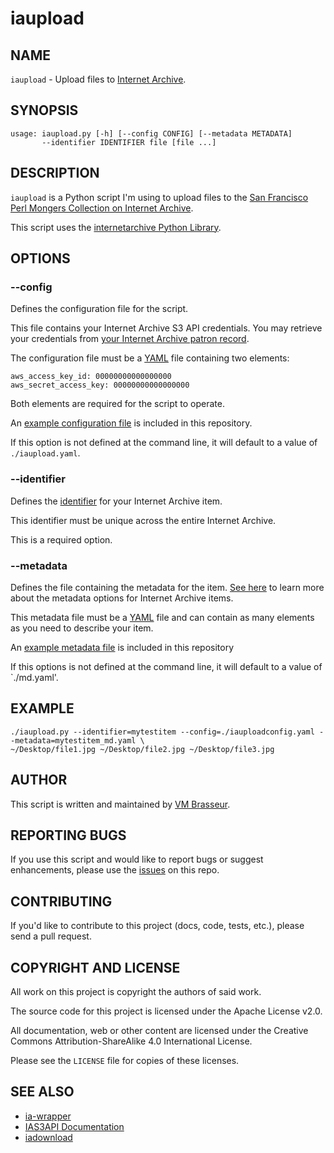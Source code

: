 # iaupload

## NAME

`iaupload` - Upload files to [Internet Archive](http://archive.org).

## SYNOPSIS

```
usage: iaupload.py [-h] [--config CONFIG] [--metadata METADATA]
       --identifier IDENTIFIER file [file ...]
```

## DESCRIPTION

`iaupload` is a Python script I'm using to upload files to the [San Francisco Perl Mongers Collection on Internet Archive](http://archive.org/details/sfperlmongers).

This script uses the [internetarchive Python Library](https://github.com/jjjake/ia-wrapper).

## OPTIONS

### --config

Defines the configuration file for the script.

This file contains your Internet Archive S3 API credentials. You may retrieve your credentials from [your Internet Archive patron record](http://www.archive.org/account/s3.php).

The configuration file must be a [YAML](http://www.yaml.org) file containing two elements:

```
aws_access_key_id: 00000000000000000
aws_secret_access_key: 00000000000000000
```

Both elements are required for the script to operate.

An [example configuration file](./iaupload.yaml.example) is included in this repository.

If this option is not defined at the command line, it will default to a value of `./iaupload.yaml`.

### --identifier

Defines the [identifier](https://github.com/vmbrasseur/IAS3API/blob/master/appendices/terminology.md#identifier) for your Internet Archive item.

This identifier must be unique across the entire Internet Archive.

This is a required option.

### --metadata

Defines the file containing the metadata for the item. [See here](https://github.com/vmbrasseur/IAS3API/blob/master/metadata.md) to learn more about the metadata options for Internet Archive items.

This metadata file must be a [YAML](http://www.yaml.org) file and can contain as many elements as you need to describe your item.

An [example metadata file](./md.yaml.example) is included in this repository

If this options is not defined at the command line, it will default to a value of `./md.yaml'.

## EXAMPLE

```
./iaupload.py --identifier=mytestitem --config=./iauploadconfig.yaml --metadata=mytestitem_md.yaml \
~/Desktop/file1.jpg ~/Desktop/file2.jpg ~/Desktop/file3.jpg
```

## AUTHOR

This script is written and maintained by [VM Brasseur](http://vmbrasseur.com).

## REPORTING BUGS

If you use this script and would like to report bugs or suggest enhancements, please use the [issues](https://github.com/vmbrasseur/iaupload/issues) on this repo.

## CONTRIBUTING

If you'd like to contribute to this project (docs, code, tests, etc.), please send a pull request.

## COPYRIGHT AND LICENSE

All work on this project is copyright the authors of said work.

The source code for this project is licensed under the Apache License v2.0.

All documentation, web or other content are licensed under the Creative Commons Attribution-ShareAlike 4.0 International License.

Please see the `LICENSE` file for copies of these licenses.

## SEE ALSO

* [ia-wrapper](https://github.com/jjjake/ia-wrapper)
* [IAS3API Documentation](https://github.com/vmbrasseur/IAS3API)
* [iadownload](https://github.com/vmbrasseur/iadownload)

